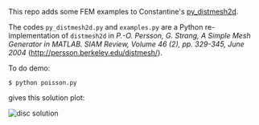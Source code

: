This repo adds some FEM examples to Constantine's [py_distmesh2d](https://github.com/ckhroulev/py_distmesh2d).

The codes `py_distmesh2d.py` and `examples.py` are a Python re-implementation of `distmesh2d` in *P.-O. Persson, G. Strang, A Simple Mesh Generator in MATLAB. SIAM Review, Volume 46 (2), pp. 329-345, June 2004* (http://persson.berkeley.edu/distmesh/).

To do demo:

    $ python poisson.py

gives this solution plot:

![disc solution](https://github.com/bueler/py_fem_distmesh2d/raw/master/ex_disc_soln.png)
